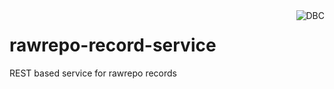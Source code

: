 <img src="http://www.dbc.dk/logo.png" alt="DBC" title="DBC" align="right">

# rawrepo-record-service
REST based service for rawrepo records
